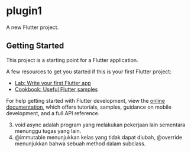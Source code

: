 # plugin1

A new Flutter project.

## Getting Started

This project is a starting point for a Flutter application.

A few resources to get you started if this is your first Flutter project:

- [Lab: Write your first Flutter app](https://docs.flutter.dev/get-started/codelab)
- [Cookbook: Useful Flutter samples](https://docs.flutter.dev/cookbook)

For help getting started with Flutter development, view the
[online documentation](https://docs.flutter.dev/), which offers tutorials,
samples, guidance on mobile development, and a full API reference.

3. void async adalah program yang melakukan pekerjaan lain sementara menunggu tugas yang lain.
4. @immutable menunjukkan kelas yang tidak dapat diubah, @override menunjukkan bahwa sebuah method dalam subclass.
